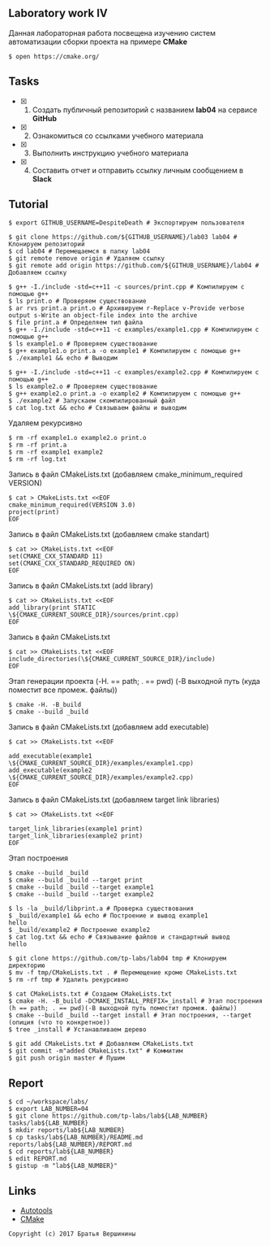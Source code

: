 ## Laboratory work IV

Данная лабораторная работа посвещена изучению систем автоматизации сборки проекта на примере **CMake**

```ShellSession
$ open https://cmake.org/
```

## Tasks

- [X] 1. Создать публичный репозиторий с названием **lab04** на сервисе **GitHub**
- [X] 2. Ознакомиться со ссылками учебного материала
- [X] 3. Выполнить инструкцию учебного материала
- [X] 4. Составить отчет и отправить ссылку личным сообщением в **Slack**

## Tutorial

```ShellSession
$ export GITHUB_USERNAME=DespiteDeath # Экспортируем пользователя
```

```ShellSession
$ git clone https://github.com/${GITHUB_USERNAME}/lab03 lab04 # Клонируем репозиторий
$ cd lab04 # Перемещаемся в папку lab04
$ git remote remove origin # Удаляем ссылку
$ git remote add origin https://github.com/${GITHUB_USERNAME}/lab04 # Добавляем ссылку
```

```ShellSession
$ g++ -I./include -std=c++11 -c sources/print.cpp # Компилируем с помощью g++
$ ls print.o # Проверяем существование
$ ar rvs print.a print.o # Архивируем r-Replace v-Provide verbose output s-Write an object-file index into the archive 
$ file print.a # Определяем тип файла
$ g++ -I./include -std=c++11 -c examples/example1.cpp # Компилируем с помощью g++
$ ls example1.o # Проверяем существование
$ g++ example1.o print.a -o example1 # Компилируем с помощью g++
$ ./example1 && echo # Выводим
```

```ShellSession
$ g++ -I./include -std=c++11 -c examples/example2.cpp # Компилируем с помощью g++
$ ls example2.o # Проверяем существование
$ g++ example2.o print.a -o example2 # Компилируем с помощью g++
$ ./example2 # Запускаем скомпилированный файл
$ cat log.txt && echo # Связываем файлы и выводим
```

Удаляем рекурсивно 

```ShellSession
$ rm -rf example1.o example2.o print.o 
$ rm -rf print.a 
$ rm -rf example1 example2 
$ rm -rf log.txt 
```

Запись в файл CMakeLists.txt (добавляем cmake_minimum_required VERSION)

```ShellSession
$ cat > CMakeLists.txt <<EOF
cmake_minimum_required(VERSION 3.0)
project(print)
EOF
```

Запись в файл CMakeLists.txt (добавляем cmake standart)

```ShellSession
$ cat >> CMakeLists.txt <<EOF
set(CMAKE_CXX_STANDARD 11)
set(CMAKE_CXX_STANDARD_REQUIRED ON)
EOF
```

Запись в файл CMakeLists.txt (add library)

```ShellSession
$ cat >> CMakeLists.txt <<EOF
add_library(print STATIC \${CMAKE_CURRENT_SOURCE_DIR}/sources/print.cpp)
EOF
```

Запись в файл CMakeLists.txt

```ShellSession
$ cat >> CMakeLists.txt <<EOF
include_directories(\${CMAKE_CURRENT_SOURCE_DIR}/include)
EOF
```

Этап генерации проекта (-H. == path; . == pwd)  (-B выходной путь (куда поместит все промеж. файлы))

```ShellSession
$ cmake -H. -B_build
$ cmake --build _build
```

Запись в файл CMakeLists.txt (добавляем add executable)

```ShellSession
$ cat >> CMakeLists.txt <<EOF

add_executable(example1 \${CMAKE_CURRENT_SOURCE_DIR}/examples/example1.cpp)
add_executable(example2 \${CMAKE_CURRENT_SOURCE_DIR}/examples/example2.cpp)
EOF
```

Запись в файл CMakeLists.txt (добавляем target link libraries)

```ShellSession
$ cat >> CMakeLists.txt <<EOF

target_link_libraries(example1 print)
target_link_libraries(example2 print)
EOF
```

Этап построения  

```ShellSession
$ cmake --build _build
$ cmake --build _build --target print
$ cmake --build _build --target example1
$ cmake --build _build --target example2
```

```ShellSession
$ ls -la _build/libprint.a # Проверка существования
$ _build/example1 && echo # Построение и вывод example1
hello
$ _build/example2 # Построение example2
$ cat log.txt && echo # Связывание файлов и стандартный вывод 
hello
```

```ShellSession
$ git clone https://github.com/tp-labs/lab04 tmp # Клонируем директорию
$ mv -f tmp/CMakeLists.txt . # Перемещение кроме CMakeLists.txt
$ rm -rf tmp # Удалить рекурсивно 
```

```ShellSession
$ cat CMakeLists.txt # Создаем CMakeLists.txt
$ cmake -H. -B_build -DCMAKE_INSTALL_PREFIX=_install # Этап построения (h == path; . == pwd)(-B выходной путь поместит промеж. файлы)) 
$ cmake --build _build --target install # Этап построения, --target (опиция (что то конкретное))
$ tree _install # Устанавливаем дерево
```

```ShellSession
$ git add CMakeLists.txt # Добавляем CMakeLists.txt
$ git commit -m"added CMakeLists.txt" # Коммитим
$ git push origin master # Пушим
```

## Report

```ShellSession
$ cd ~/workspace/labs/
$ export LAB_NUMBER=04
$ git clone https://github.com/tp-labs/lab${LAB_NUMBER} tasks/lab${LAB_NUMBER}
$ mkdir reports/lab${LAB_NUMBER}
$ cp tasks/lab${LAB_NUMBER}/README.md reports/lab${LAB_NUMBER}/REPORT.md
$ cd reports/lab${LAB_NUMBER}
$ edit REPORT.md
$ gistup -m "lab${LAB_NUMBER}"
```

## Links

- [Autotools](http://www.gnu.org/software/automake/manual/html_node/Autotools-Introduction.html)
- [CMake](https://cgold.readthedocs.io/en/latest/index.html)

```
Copyright (c) 2017 Братья Вершинины
```
